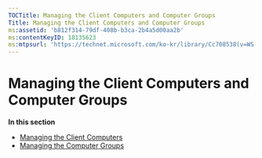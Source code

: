 ```yaml
---
TOCTitle: Managing the Client Computers and Computer Groups
Title: Managing the Client Computers and Computer Groups
ms:assetid: 'b812f314-79df-408b-b3ca-2b4a5d00aa2b'
ms:contentKeyID: 18135623
ms:mtpsurl: 'https://technet.microsoft.com/ko-kr/library/Cc708538(v=WS.10)'
---
```


Managing the Client Computers and Computer Groups
=================================================

**In this section**

-   [Managing the Client Computers](https://technet.microsoft.com/967b4952-2ac7-4df3-91d7-4e0f16d1875f)
-   [Managing the Computer Groups](https://technet.microsoft.com/a6eb0654-7d8c-4bc1-af8d-46cf8625b6ff)
